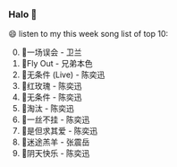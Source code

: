 

### Halo 👋

😄 listen to my this week song list of top 10:

0. 🌈一场误会 - 卫兰
1. 🌈Fly Out - 兄弟本色
2. 🌈无条件 (Live) - 陈奕迅
3. 🌈红玫瑰 - 陈奕迅
4. 🌈无条件 - 陈奕迅
5. 🌈淘汰 - 陈奕迅
6. 🌈一丝不挂 - 陈奕迅
7. 🌈是但求其爱 - 陈奕迅
8. 🌈迷途羔羊 - 张震岳
9. 🌈阴天快乐 - 陈奕迅

